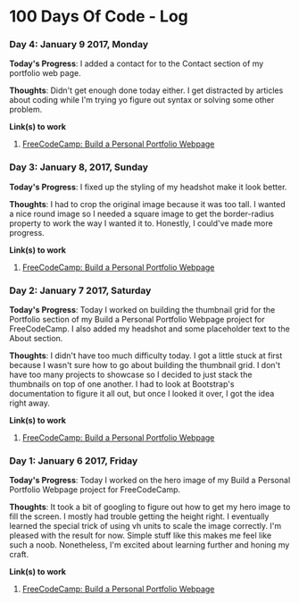 # 100 Days Of Code - Log

### Day 4: January 9 2017, Monday

**Today's Progress**: I added a contact for to the Contact section of my portfolio web page.

**Thoughts**: Didn't get enough done today either. I get distracted by articles about coding while I'm trying yo figure out syntax or solving some other problem.

**Link(s) to work**
1. [FreeCodeCamp: Build a Personal Portfolio Webpage](https://codepen.io/balam90/pen/yVZMBd)

### Day 3: January 8, 2017, Sunday

**Today's Progress**: I fixed up the styling of my headshot make it look better.

**Thoughts**: I had to crop the original image because it was too tall. I wanted a nice round image so I needed a square image to get the border-radius property to work the way I wanted it to. Honestly, I could've made more progress.

**Link(s) to work**
1. [FreeCodeCamp: Build a Personal Portfolio Webpage](https://codepen.io/balam90/pen/yVZMBd)

### Day 2: January 7 2017, Saturday

**Today's Progress**: Today I worked on building the thumbnail grid for the Portfolio section of my Build a Personal Portfolio Webpage project for FreeCodeCamp. I also added my headshot and some placeholder text to the About section.

**Thoughts**: I didn't have too much difficulty today. I got a little stuck at first because I wasn't sure how to go about building the thumbnail grid. I don't have too many projects to showcase so I decided to just stack the thumbnails on top of one another. I had to look at Bootstrap's documentation to figure it all out, but once I looked it over, I got the idea right away.

**Link(s) to work**
1. [FreeCodeCamp: Build a Personal Portfolio Webpage](https://codepen.io/balam90/pen/yVZMBd)

### Day 1: January 6 2017, Friday

**Today's Progress**: Today I worked on the hero image of my Build a Personal Portfolio Webpage project for FreeCodeCamp.

**Thoughts**: It took a bit of googling to figure out how to get my hero image to fill the screen. I mostly had trouble getting the height right. I eventually learned the special trick of using vh units to scale the image correctly. I'm pleased with the result for now. Simple stuff like this makes me feel like such a noob. Nonetheless, I'm excited about learning further and honing my craft.

**Link(s) to work**
1. [FreeCodeCamp: Build a Personal Portfolio Webpage](https://codepen.io/balam90/pen/yVZMBd)
